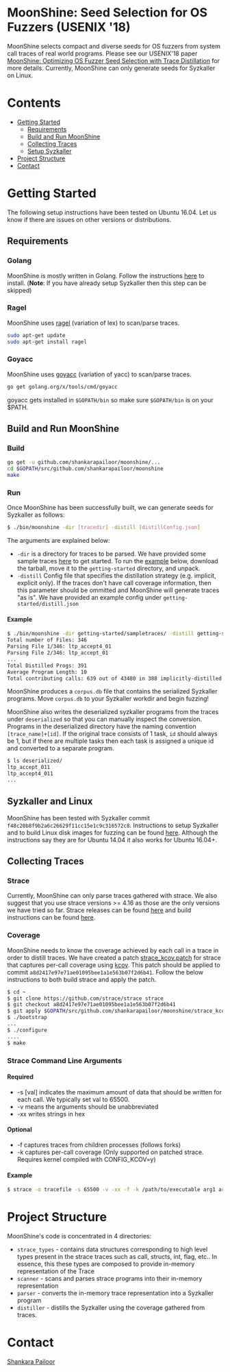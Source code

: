# MoonShine: Seed Selection for OS Fuzzers (USENIX '18)

MoonShine selects compact and diverse seeds for OS fuzzers from system call traces of real world programs. Please see our USENIX'18 paper [MoonShine: Optimizing OS Fuzzer Seed Selection with Trace Distillation](http://www.cs.columbia.edu/~suman/docs/moonshine.pdf) for more details. Currently, MoonShine can only generate seeds for Syzkaller on Linux. 

# Contents
* [Getting Started](#getting-started)
    * [Requirements](#requirements)
    * [Build and Run MoonShine](#build-and-run-moonshine)
    * [Collecting Traces](#collecting-traces)
    * [Setup Syzkaller](#syzkaller-and-linux)
* [Project Structure](#project-structure)
* [Contact](#contact)

# Getting Started

The following setup instructions have been tested on Ubuntu 16.04. Let us know if there are issues on other versions or distributions.
## Requirements

### Golang
MoonShine is mostly written in Golang. Follow the instructions [here](https://golang.org/doc/install) to install. (**Note**: If you have already setup Syzkaller then this step can be skipped)

### Ragel
MoonShine uses [ragel](http://www.colm.net/open-source/ragel/) (variation of lex) to scan/parse traces.
```bash
sudo apt-get update
sudo apt-get install ragel
```

### Goyacc
MoonShine uses [goyacc](https://godoc.org/golang.org/x/tools/cmd/goyacc) (variation of yacc) to scan/parse traces.
```bash
go get golang.org/x/tools/cmd/goyacc
```
goyacc gets installed in ```$GOPATH/bin``` so make sure ```$GOPATH/bin``` is on your $PATH.

## Build and Run MoonShine

### Build
```bash
go get -u github.com/shankarapailoor/moonshine/...
cd $GOPATH/src/github.com/shankarapailoor/moonshine
make
```

### Run
Once MoonShine has been successfully built, we can generate seeds for Syzkaller as follows:

```bash
$ ./bin/moonshine -dir [tracedir] -distill [distillConfig.json]
```
The arguments are explained below:
* ```-dir``` is a directory for traces to be parsed. We have provided some sample traces [here](https://drive.google.com/file/d/1eKLK9Kvj5tsJVYbjB2PlFXUsMQGASjmW/view?usp=sharing) to get started. To run the [example](#example) below, download the tarball, move it to the ```getting-started``` directory, and unpack. 
* ```-distill``` Config file that specifies the distillation strategy (e.g. implicit, explicit only). If the traces don't have call coverage information, then this parameter should be ommitted and MoonShine will generate traces "as is". We have provided an example config under ```getting-started/distill.json```
#### Example

```bash
$ ./bin/moonshine -dir getting-started/sampletraces/ -distill getting-started/distill.json
Total number of Files: 346
Parsing File 1/346: ltp_accept4_01
Parsing File 2/346: ltp_accept_01
...
Total Distilled Progs: 391
Average Program Length: 10
Total contributing calls: 639 out of 43480 in 388 implicitly-distilled programs. Total calls: 3250
```

MoonShine produces a ```corpus.db``` file that contains the serialized Syzkaller programs. Move ```corpus.db``` to your Syzkaller workdir and begin fuzzing!

MoonShine also writes the deserialized syzkaller programs from the traces under ```deserialized``` so that you can manually inspect the conversion. Programs in the deserialized directory have the naming convention ```[trace_name]+[id]```. If the original trace consists of 1 task, ```id``` should always be 1, but if there are multiple tasks then each task is assigned a unique id and converted to a separate program. 

```bash
$ ls deserialized/
ltp_accept_011
ltp_accept4_011
...
```

## Syzkaller and Linux
MoonShine has been tested with Syzkaller commit ```f48c20b8f9b2a6c26629f11cc15e1c9c316572c8```. Instructions to setup Syzkaller and to build Linux disk images for fuzzing can be found [here](https://github.com/google/syzkaller/blob/master/docs/linux/setup_ubuntu-host_qemu-vm_x86-64-kernel.md). Although the instructions say they are for Ubuntu 14.04 it also works for Ubuntu 16.04+.

## Collecting Traces

### Strace
Currently, MoonShine can only parse traces gathered with strace. We also suggest that you use strace versions >= 4.16 as those are the only versions we have tried so far. Strace releases can be found [here](https://github.com/strace/strace/releases) and build instructions can be found [here](https://github.com/strace/strace/blob/master/INSTALL).

### Coverage
MoonShine needs to know the coverage achieved by each call in a trace in order to distill traces. We have created a patch [strace_kcov.patch](/strace_kcov.patch) for strace that captures per-call coverage using [kcov](https://lwn.net/Articles/671640/). This patch should be applied to commit ```a8d2417e97e71ae01095bee1a1e563b07f2d6b41```. Follow the below instructions to both build strace and apply the patch.
```bash
$ cd ~
$ git clone https://github.com/strace/strace strace
$ git checkout a8d2417e97e71ae01095bee1a1e563b07f2d6b41
$ git apply $GOPATH/src/github.com/shankarapailoor/moonshine/strace_kcov.patch
$ ./bootstrap
...
$ ./configure
....
$ make
```

### Strace Command Line Arguments

#### Required
* -s [val] indicates the maximum amount of data that should be written for each call. We typically set val to 65500.
* -v means the arguments should be unabbreviated
* -xx writes strings in hex

#### Optional
* -f captures traces from children processes (follows forks)
* -k captures per-call coverage (Only supported on patched strace. Requires kernel compiled with CONFIG_KCOV=y)

#### Example
```bash
$ strace -o tracefile -s 65500 -v -xx -f -k /path/to/executable arg1 arg2 .. argN
```
# Project Structure

MoonShine's code is concentrated in 4 directories:

* ```strace_types``` - contains data structures corresponding to high level types present in the strace traces such as call, structs, int, flag, etc.. In essence, this these types are composed to provide in-memory representation of the Trace
* ```scanner``` - scans and parses strace programs into their in-memory representation
* ```parser``` - converts the in-memory trace representation into a Syzkaller program
* ```distiller``` - distills the Syzkaller using the coverage gathered from traces. 

# Contact
[Shankara Pailoor](<shankarapailoor@gmail.com>)
